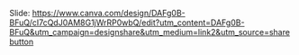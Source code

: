 Slide: https://www.canva.com/design/DAFg0B-BFuQ/cI7cQdJ0AM8G1jWrRP0wbQ/edit?utm_content=DAFg0B-BFuQ&utm_campaign=designshare&utm_medium=link2&utm_source=sharebutton
